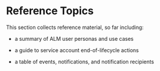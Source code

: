 ﻿[title]: # (Reference Topics)
[tags]: # (Account Lifecycle Manager,ALM,)
[priority]: # (8000)

# Reference Topics
 
This section collects reference material, so far including:

* a summary of ALM user personas and use cases

* a guide to service account end-of-lifecycle actions

* a table of events, notifications, and notification recipients

